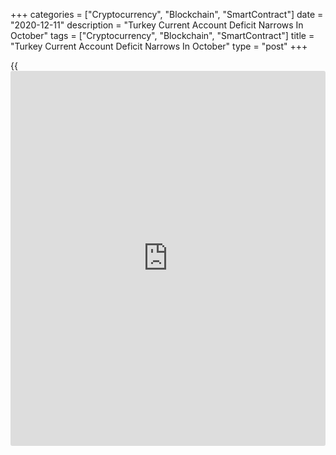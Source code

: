 +++
categories = ["Cryptocurrency", "Blockchain", "SmartContract"]
date = "2020-12-11"
description = "Turkey Current Account Deficit Narrows In October"
tags = ["Cryptocurrency", "Blockchain", "SmartContract"]
title = "Turkey Current Account Deficit Narrows In October"
type = "post"
+++

{{<iframe id="large-banner" src="https://www.bounty.group/#slide=20.0" width="100%" height="600" scrolling="no" style="border: 0px solid rgb(216, 221, 230); border-radius: 3px;">}}

Turkey's current account deficit narrowed in October from last year,
data from the central bank showed on Friday.

The current account deficit decreased to $0.273 billion in October from
$2.737 billion in the same period last year. In September, the current
account deficit was $2.559 billion.

Economists had forecast a deficit of $0.06 billion.

The goods deficit increased by $514 million with a net outflow of $1.267
billion and services logged a net inflow of $1.576 billion compared to
the same month last year.

Primary income posted a net outflow of $613 million in October, while
the secondary income account recorded a net inflow of $31 million.

The capital account deficit was $1 billion in October. The financial
account deficit increased to $2.852 billion in October from $1.154
billion in the previous month.

For comments and feedback [contact](https://www.playgroundfx.com/contact/): editorial@rtt[news](https://www.letsplayfx.com/blog/forex-news-website/).com

[Economic News][1]

 **What parts of the world are seeing the best (and worst) economic
performances lately? Click[here][2] to check out our [Econ Scorecard][2]
and find out! See up-to-the-moment [ranking](https://www.playgroundfx.com/blog/crypto-exchange-ranking/)s for the best and worst
performers in [GDP][3], [unemployment rate][4], [inflation][2] and much
more.**

   1. www.rtt[news](https://www.letsplayfx.com/blog/forex-news-website/).com/Content/EconomicNews.aspx
   2. www.rtt[news](https://www.letsplayfx.com/blog/forex-news-website/).com/economic-scorecard/world-rank/CPI/highest-performance.aspx
   3. www.rtt[news](https://www.letsplayfx.com/blog/forex-news-website/).com/economic-scorecard/world-rank/GDP/highest-performance.aspx
   4. www.rtt[news](https://www.letsplayfx.com/blog/forex-news-website/).com/economic-scorecard/world-rank/unemployment-rate/lowest-performance.aspx